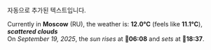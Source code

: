 
자동으로 추가된 텍스트입니다.

<!--START_SECTION:weather:moscow-->
Currently in **Moscow** (RU), the weather is: **12.0°C** (feels like **11.1°C**), ***scattered clouds***<br/>
On *September 19, 2025*, the *sun rises* at 🌅**06:08** and *sets* at 🌇**18:37**.
<!--END_SECTION:weather-->
